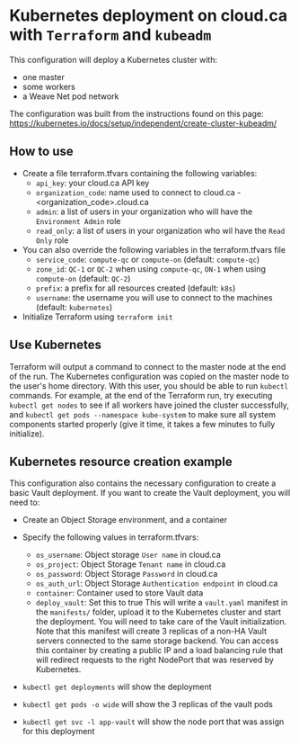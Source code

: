 # Kubernetes deployment on cloud.ca with `Terraform` and `kubeadm`

This configuration will deploy a Kubernetes cluster with:
- one master
- some workers
- a Weave Net pod network

The configuration was built from the instructions found on this page:
https://kubernetes.io/docs/setup/independent/create-cluster-kubeadm/

## How to use

- Create a file terraform.tfvars containing the following variables:
  - `api_key`: your cloud.ca API key
  - `organization_code`: name used to connect to cloud.ca - \<organization_code>.cloud.ca
  - `admin`: a list of users in your organization who will have the `Environment Admin` role
  - `read_only`: a list of users in your organization who wil have the `Read Only` role
- You can also override the following variables in the terraform.tfvars file
  - `service_code`: `compute-qc` or `compute-on` (default: `compute-qc`)
  - `zone_id`: `QC-1` or `QC-2` when using `compute-qc`, `ON-1` when using `compute-on` (default: `QC-2`)
  - `prefix`: a prefix for all resources created (default: `k8s`)
  - `username`: the username you will use to connect to the machines (default: `kubernetes`)
- Initialize Terraform using `terraform init`

## Use Kubernetes

Terraform will output a command to connect to the master node at the end of the run.
The Kubernetes configuration was copied on the master node to the user's home directory.
With this user, you should be able to run `kubectl` commands. For example, at the end of
the Terraform run, try executing `kubectl get nodes` to see if all workers have joined
the cluster successfully, and `kubectl get pods --namespace kube-system` to make sure all
system components started properly (give it time, it takes a few minutes to fully
initialize).

## Kubernetes resource creation example

This configuration also contains the necessary configuration to create a basic Vault deployment.
If you want to create the Vault deployment, you will need to:
- Create an Object Storage environment, and a container
- Specify the following values in terraform.tfvars:
  - `os_username`: Object storage `User name` in cloud.ca
  - `os_project`: Object Storage `Tenant name` in cloud.ca
  - `os_password`: Object Storage `Password` in cloud.ca
  - `os_auth_url`: Object Storage `Authentication endpoint` in cloud.ca
  - `container`: Container used to store Vault data
  - `deploy_vault`: Set this to true
This will write a `vault.yaml` manifest in the `manifests/` folder, upload it to the
Kubernetes cluster and start the deployment. You will need to take care of the Vault
initialization. Note that this manifest will create 3 replicas of a non-HA Vault servers
connected to the same storage backend. You can access this container by creating a public IP and a
load balancing rule that will redirect requests to the right NodePort that was reserved by Kubernetes.

- `kubectl get deployments` will show the deployment
- `kubectl get pods -o wide` will show the 3 replicas of the vault pods
- `kubectl get svc -l app-vault` will show the node port that was assign for this deployment
